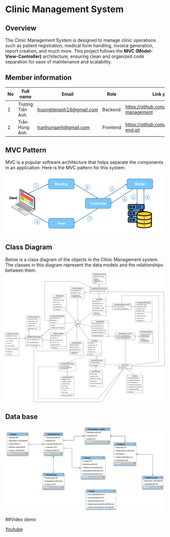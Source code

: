 # Clinic Management System

## Overview

The Clinic Management System is designed to manage clinic operations such as patient registration, medical form handling, invoice generation, report creation, and much more. This project follows the **MVC (Model-View-Controller)** architecture, ensuring clean and organized code separation for ease of maintenance and scalability.

## Member information

| **No** | **Full name** | **Email** | **Role** | **Link project**|
|-------|---------------|---------|-----|-----|
| 1     | Trương Tiến Anh | truongtienanh16@gmail.com |  Backend  | https://github.com/trgtanhh04/Clinic-management
| 2     | Trần Hùng Anh | tranhunganh@gmail.com | Frontend | https://github.com/TranRoger/front-end.git


## MVC Pattern

MVC is a popular software architecture that helps separate the components in an application. Here is the MVC pattern for this system:

![Mô hình MVC](https://github.com/trgtanhh04/Clinic-management/blob/main/mvc.png)

## Class Diagram

Below is a class diagram of the objects in the Clinic Management system. The classes in this diagram represent the data models and the relationships between them.
![Class Diagram](https://github.com/trgtanhh04/Clinic-management/blob/main/classdiagram.png)

## Data base

![Class Diagram](https://github.com/trgtanhh04/Clinic-management/blob/main/er.png)

##Video demo

[Youtube](https://youtu.be/mjyDzThRdGM?si=HIIRGrxNZKDJRdgM)




